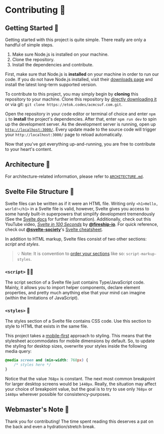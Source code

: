 # Contributing 🤝

## Getting Started 🦕

Getting started with this project is quite simple.
There really are only a handful of simple steps.

1. Make sure Node.js is installed on your machine.
1. Clone the repository.
1. Install the dependencies and contribute.

First, make sure that Node.js is **installed** on your machine in order to run our code.
If you do not have Node.js installed, visit their [downloads page][node_dl] and install the latest long-term supported version.

To contribute to this project, you may simply begin by **cloning** this repository to your machine.
Clone this repository by [directly downloading it][ddl] or via git: `git clone https://etok.codes/acmcsuf.com.git`.

Open the repository in your code editor or terminal of choice and enter `npm i` to **install** the project's dependencies.
After that, enter `npm run dev` to spin up the development server.
As the development server is running, open up [`http://localhost:3000/`](http://localhost:3000/).
Every update made to the source code will trigger your `http://localhost:3000/` page to reload automatically.

Now that you've got everything up-and-running, you are free to contribute to your heart's content.

## Architecture 🗿

For architecture-related information, please refer to [`ARCHITECTURE.md`](ARCHITECTURE.md).

## Svelte File Structure 📄

Svelte files can be written as if it were an HTML file.
Writing only `<h1>Hello, world!</h1>` in a Svelte file is valid, however, Svelte gives you access to some handy built-in superpowers that simplify development tremendously (See the [Svelte docs][svelte_docs] for further information).
Additionally, check out this YouTube video, [_Svelte in 100 Seconds_](https://youtu.be/rv3Yq-B8qp4) by [**@fireship-io**](https://github.com/fireship-io).
For quick reference, check out [**@svelte-society**](https://github.com/svelte-society)'s [Svelte cheatsheet](https://sveltesociety.dev/cheatsheet).

In addition to HTML markup, Svelte files consist of two other sections: _script_ and _styles_.

> 💡 Note: It is convention to [order your sections][svelte_sort_order] like so: `script-markup-styles`.

### `<script>` 👨‍💻

The script section of a Svelte file just contains Type/JavaScript code.
Mainly, it allows you to import helper components, declare element properties, and pretty much anything else that your mind can imagine (within the limitations of JavaScript).

### `<styles>` 💅

The styles section of a Svelte file contains CSS code.
Use this section to style to HTML that exists in the same file.

This project takes a [mobile-first][mobile_first_info] approach to styling.
This means that the stylesheet accommodates for mobile dimensions by default.
So, to update the styling for desktop sizes, overwrite your styles inside the following media query:

```css
@media screen and (min-width: 768px) {
	/* styles here */
}
```

Notice that the value `768px` is constant.
The next most common breakpoint for larger desktop screens would be `1440px`.
Really, the situation may affect your choice of breakpoint value, but the goal is to try to use only `768px` or `1440px` wherever possible for consistency-purposes.

## Webmaster's Note 📝

Thank you for contributing!
The time spent reading this deserves a pat on the back and even a hydration/stretch break.

[ddl]: https://github.com/EthanThatOneKid/acmcsuf.com/archive/main.zip
[node_dl]: https://nodejs.org/en/download/
[sapper_home]: https://sapper.svelte.dev/
[svelte_home]: https://svelte.dev/
[svelte_docs]: https://svelte.dev/docs/
[mobile_first_info]: https://developer.mozilla.org/en-US/docs/Web/Progressive_web_apps/Responsive/Mobile_first
[svelte_sort_order]: https://github.com/sveltejs/prettier-plugin-svelte#svelte-sort-order
